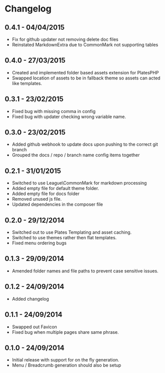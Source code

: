 # Changelog

## 0.4.1 - 04/04/2015

* Fix for github updater not removing delete doc files
* Reinstated MarkdownExtra due to CommonMark not supporting tables

## 0.4.0 - 27/03/2015

* Created and implemented folder based assets extension for PlatesPHP
* Swapped location of assets to be in fallback theme so assets can acted like templates.

## 0.3.1 - 23/02/2015

* Fixed bug with missing comma in config
* Fixed bug with updater checking wrong variable name.

## 0.3.0 - 23/02/2015

* Added github webhook to update docs upon pushing to the correct git branch
* Grouped the docs / repo / branch name config items together

## 0.2.1 - 31/01/2015

* Switched to use League\CommonMark for markdown processing
* Added empty file for default theme folder.
* Added empty file for docs folder
* Removed unused js file.
* Updated dependencies in the composer file

## 0.2.0 - 29/12/2014

* Switched out to use Plates Templating and asset caching.
* Switched to use themes rather then flat templates.
* Fixed menu ordering bugs

## 0.1.3 - 29/09/2014

* Amended folder names and file paths to prevent case sensitive issues.

## 0.1.2 - 24/09/2014

* Added changelog

## 0.1.1 - 24/09/2014

* Swapped out Favicon
* Fixed bug when multiple pages share same phrase.

## 0.1.0 - 24/09/2014

* Initial release with support for on the fly generation.
* Menu / Breadcrumb generation should also be setup